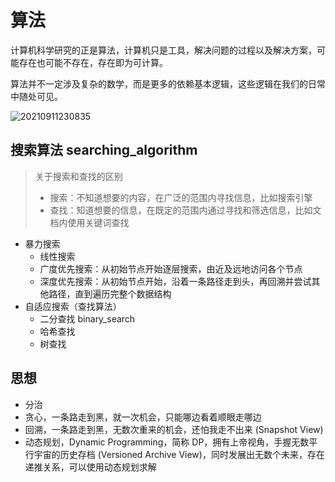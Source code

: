 # 算法

计算机科学研究的正是算法，计算机只是工具，解决问题的过程以及解决方案，可能存在也可能不存在，存在即为可计算。

算法并不一定涉及复杂的数学，而是更多的依赖基本逻辑，这些逻辑在我们的日常中随处可见。

![20210911230835](https://image.zuoright.com/20210911230835.png)

## 搜索算法 searching_algorithm

> 关于搜索和查找的区别
> - 搜索：不知道想要的内容，在广泛的范围内寻找信息，比如搜索引擎
> - 查找：知道想要的信息，在既定的范围内通过寻找和筛选信息，比如文档内使用关键词查找

- 暴力搜索
    - 线性搜索
    - 广度优先搜索：从初始节点开始逐层搜索，由近及远地访问各个节点
    - 深度优先搜索：从初始节点开始，沿着一条路径走到头，再回溯并尝试其他路径，直到遍历完整个数据结构
- 自适应搜索（查找算法）
    - 二分查找 binary_search
    - 哈希查找
    - 树查找

## 思想

- 分治
- 贪心，一条路走到黑，就一次机会，只能哪边看着顺眼走哪边
- 回溯，一条路走到黑，无数次重来的机会，还怕我走不出来 (Snapshot View) 
- 动态规划，Dynamic Programming，简称 DP，拥有上帝视角，手握无数平行宇宙的历史存档 (Versioned Archive View)，同时发展出无数个未来，存在递推关系，可以使用动态规划求解
